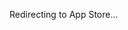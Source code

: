 Redirecting to App Store...

<html>
<head>
    <meta charset="utf-8">
    <title>Spike Stats Login</title>
</head>
<body>

<script>
  // Function to detect the user's device
  function detectDevice() {
    var userAgent = navigator.userAgent || navigator.vendor || window.opera;

    // iOS detection
    if (/iPad|iPhone|iPod/.test(userAgent) && !window.MSStream) {
      return 'iOS';
    }
    // Android detection
    else if (/android/i.test(userAgent)) {
      return 'Android';
    }
    return 'Unknown';
  }

  // Function to redirect based on device
  function redirectBasedOnDevice() {
    var device = detectDevice();
    if (device === 'iOS') {
      window.location.href = 'https://apps.apple.com/app/id1541123839';
    } else if (device === 'Android') {
      window.location.href = 'https://play.google.com/store/apps/details?id=crocusgames.com.spikestats';
    } else {
      console.log('Device not recognized');
    }
  }

  // Run the redirect function when the script loads
  redirectBasedOnDevice();
</script>
    
</body>
</html>
